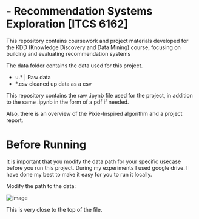 # - Recommendation Systems Exploration [ITCS 6162]


This repository contains coursework and project materials developed for the KDD (Knowledge Discovery and Data Mining) course, focusing on building and evaluating recommendation systems

The data folder contains the data used for this project. 
- u.* | Raw data
- *.csv cleaned up data as a csv

This repository contains the raw .ipynb file used for the project, in addition to the same .ipynb in the form of a pdf if needed.

Also, there is an overview of the Pixie-Inspired algorithm and a project report.


# Before Running

It is important that you modify the data path for your specific usecase before you run this project. During my experiments I used google drive. I have done my best to make it easy for you to run it locally. 

Modify the path to the data:

![image](https://github.com/user-attachments/assets/6f2cb78b-d382-4787-a16c-6504d4301f59)

This is very close to the top of the file. 
